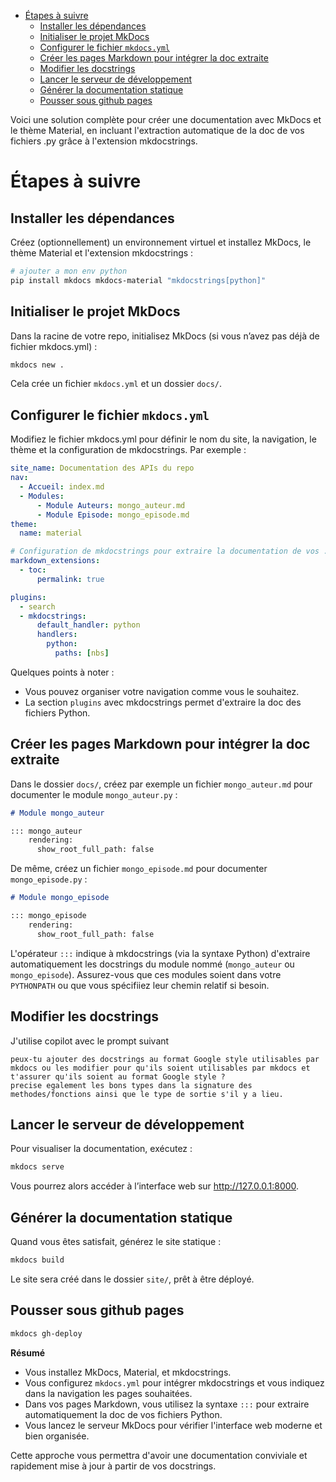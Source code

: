 - [Étapes à suivre](#étapes-à-suivre)
  - [Installer les dépendances](#installer-les-dépendances)
  - [Initialiser le projet MkDocs](#initialiser-le-projet-mkdocs)
  - [Configurer le fichier `mkdocs.yml`](#configurer-le-fichier-mkdocsyml)
  - [Créer les pages Markdown pour intégrer la doc extraite](#créer-les-pages-markdown-pour-intégrer-la-doc-extraite)
  - [Modifier les docstrings](#modifier-les-docstrings)
  - [Lancer le serveur de développement](#lancer-le-serveur-de-développement)
  - [Générer la documentation statique](#générer-la-documentation-statique)
  - [Pousser sous github pages](#pousser-sous-github-pages)


Voici une solution complète pour créer une documentation avec MkDocs et le thème Material, en incluant l'extraction automatique de la doc de vos fichiers .py grâce à l'extension mkdocstrings.

# Étapes à suivre

## Installer les dépendances

Créez (optionnellement) un environnement virtuel et installez MkDocs, le thème Material et l'extension mkdocstrings :

```bash
# ajouter a mon env python
pip install mkdocs mkdocs-material "mkdocstrings[python]"
```

## Initialiser le projet MkDocs

Dans la racine de votre repo, initialisez MkDocs (si vous n’avez pas déjà de fichier mkdocs.yml) :

```bash
mkdocs new .
```

Cela crée un fichier `mkdocs.yml` et un dossier `docs/`.

## Configurer le fichier `mkdocs.yml`

Modifiez le fichier mkdocs.yml pour définir le nom du site, la navigation, le thème et la configuration de mkdocstrings. Par exemple :

```yaml
site_name: Documentation des APIs du repo
nav:
  - Accueil: index.md
  - Modules:
      - Module Auteurs: mongo_auteur.md
      - Module Episode: mongo_episode.md
theme:
  name: material

# Configuration de mkdocstrings pour extraire la documentation de vos .py
markdown_extensions:
  - toc:
      permalink: true

plugins:
  - search
  - mkdocstrings:
      default_handler: python
      handlers:
        python:
          paths: [nbs]      
```

Quelques points à noter :

- Vous pouvez organiser votre navigation comme vous le souhaitez.
- La section `plugins` avec mkdocstrings permet d'extraire la doc des fichiers Python.
 
## Créer les pages Markdown pour intégrer la doc extraite

Dans le dossier `docs/`, créez par exemple un fichier `mongo_auteur.md` pour documenter le module `mongo_auteur.py` :

```markdown
# Module mongo_auteur

::: mongo_auteur
    rendering:
      show_root_full_path: false
```

De même, créez un fichier `mongo_episode.md` pour documenter `mongo_episode.py` :

```markdown
# Module mongo_episode

::: mongo_episode
    rendering:
      show_root_full_path: false
```

L'opérateur `:::` indique à mkdocstrings (via la syntaxe Python) d'extraire automatiquement les docstrings du module nommé (`mongo_auteur` ou `mongo_episode`).
Assurez-vous que ces modules soient dans votre `PYTHONPATH` ou que vous spécifiiez leur chemin relatif si besoin.

## Modifier les docstrings

J'utilise copilot avec le prompt suivant

```text
peux-tu ajouter des docstrings au format Google style utilisables par mkdocs ou les modifier pour qu'ils soient utilisables par mkdocs et t'assurer qu'ils soient au format Google style ?
precise egalement les bons types dans la signature des methodes/fonctions ainsi que le type de sortie s'il y a lieu.
```

## Lancer le serveur de développement

Pour visualiser la documentation, exécutez :

```bash
mkdocs serve
```

Vous pourrez alors accéder à l’interface web sur http://127.0.0.1:8000.

## Générer la documentation statique

Quand vous êtes satisfait, générez le site statique :

```bash
mkdocs build
```

Le site sera créé dans le dossier `site/`, prêt à être déployé.

## Pousser sous github pages

```bash
mkdocs gh-deploy
```

**Résumé**

- Vous installez MkDocs, Material, et mkdocstrings.
- Vous configurez `mkdocs.yml` pour intégrer mkdocstrings et vous indiquez dans la navigation les pages souhaitées.
- Dans vos pages Markdown, vous utilisez la syntaxe `:::` pour extraire automatiquement la doc de vos fichiers Python.
- Vous lancez le serveur MkDocs pour vérifier l'interface web moderne et bien organisée.


Cette approche vous permettra d'avoir une documentation conviviale et rapidement mise à jour à partir de vos docstrings.